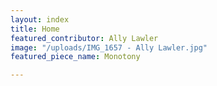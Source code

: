 ```yaml
---
layout: index
title: Home
featured_contributor: Ally Lawler
image: "/uploads/IMG_1657 - Ally Lawler.jpg"
featured_piece_name: Monotony

---
```

